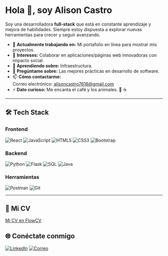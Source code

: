 # Hola 👋, soy Alison Castro

Soy una desarrolladora **full-stack** que está en constante aprendizaje y mejora de habilidades. Siempre estoy dispuesta a explorar nuevas herramientas para crecer y seguir avanzando.

- 🔭 **Actualmente trabajando en:** Mi portafolio en línea para mostrar mis proyectos.
- 🌱 **Intereses:** Colaborar en aplicaciones/páginas web innovadoras con impacto social.
- 👯 **Aprendiendo sobre:** Infraestructura.
- 💬 **Pregúntame sobre:** Las mejores prácticas en desarrollo de software.
- 📫 **Cómo contactarme:**  
  Correo electrónico: alisoncastro7616@gmail.com  
- ⚡ **Dato curioso:** Me encanta el café y los animales. 🐾 ☕

---

## 🛠️ Tech Stack

### Frontend
![React](https://img.shields.io/badge/-React-61DAFB?logo=react&logoColor=white&style=flat)
![JavaScript](https://img.shields.io/badge/-JavaScript-F7DF1E?logo=javascript&logoColor=black&style=flat)
![HTML5](https://img.shields.io/badge/-HTML5-E34F26?logo=html5&logoColor=white&style=flat)
![CSS3](https://img.shields.io/badge/-CSS3-1572B6?logo=css3&logoColor=white&style=flat)
![Bootstrap](https://img.shields.io/badge/-Bootstrap-7952B3?logo=bootstrap&logoColor=white&style=flat)

### Backend
![Python](https://img.shields.io/badge/-Python-3776AB?logo=python&logoColor=white&style=flat)
![Flask](https://img.shields.io/badge/-Flask-000000?logo=flask&logoColor=white&style=flat)
![SQL](https://img.shields.io/badge/-SQL-4479A1?logo=MySQL&logoColor=white&style=flat)
![Java](https://img.shields.io/badge/-Java-007396?logo=java&logoColor=white&style=flat)

### Herramientas
![Postman](https://img.shields.io/badge/-Postman-FF6C37?logo=postman&logoColor=white&style=flat)
![Git](https://img.shields.io/badge/-Git-F05032?logo=git&logoColor=white&style=flat)

---

## 📄 Mi CV
[Mi CV en FlowCV](https://app.flowcv.com/resume/content)

## 🌐 Conéctate conmigo

[![LinkedIn](https://img.shields.io/badge/-LinkedIn-0077B5?logo=linkedin&logoColor=white&style=flat)]([https://www.linkedin.com/in/alisoncastro](https://www.linkedin.com/in/alison-castro-85b2b52b1/))
[![Correo](https://img.shields.io/badge/-Email-D14836?logo=gmail&logoColor=white&style=flat)](mailto:alisoncastro7616@gmail.com)

